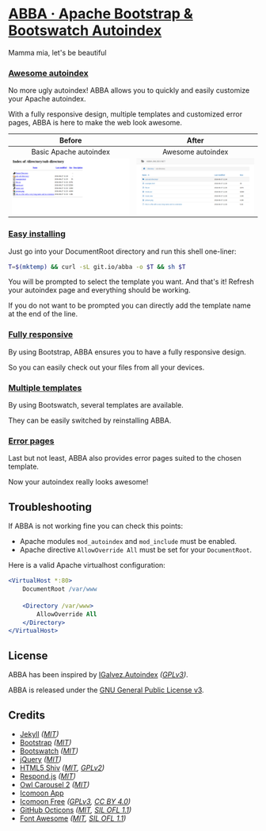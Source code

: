 # [ABBA &middot; Apache Bootstrap & Bootswatch Autoindex][abba]
Mamma mia, let's be beautiful

### [Awesome autoindex][awesome-autoindex]
No more ugly autoindex! ABBA allows you to quickly and easily customize your Apache autoindex.

With a fully responsive design, multiple templates and customized error pages, ABBA is here to make the web look awesome.

Before | After
:---: | :---:
Basic Apache autoindex | Awesome autoindex
![Basic Apache autoindex](/examples/autoindex.png?raw=true "Basic Apache autoindex") | ![Awesome autoindex](/examples/default.png?raw=true "Awesome autoindex")

### [Easy installing][easy-installing]
Just go into your DocumentRoot directory and run this shell one-liner:

``` bash
T=$(mktemp) && curl -sL git.io/abba -o $T && sh $T
```

You will be prompted to select the template you want. And that's it! Refresh your autoindex page and everything should be working.

If you do not want to be prompted you can directly add the template name at the end of the line.

### [Fully responsive][fully-responsive]
By using Bootstrap, ABBA ensures you to have a fully responsive design.

So you can easily check out your files from all your devices.

### [Multiple templates][multiple-templates]
By using Bootswatch, several templates are available.

They can be easily switched by reinstalling ABBA.

### [Error pages][error-pages]
Last but not least, ABBA also provides error pages suited to the chosen template.

Now your autoindex really looks awesome!

## Troubleshooting
If ABBA is not working fine you can check this points:

 * Apache modules `mod_autoindex` and `mod_include` must be enabled.
 * Apache directive `AllowOverride All` must be set for your `DocumentRoot`.

Here is a valid Apache virtualhost configuration:

```apache
<VirtualHost *:80>
	DocumentRoot /var/www

	<Directory /var/www>
		AllowOverride All
	</Directory>
</VirtualHost>
```

## License
ABBA has been inspired by [IGalvez.Autoindex][iglvzx] _([GPLv3][gplv30])_.

ABBA is released under the [GNU General Public License v3][gplv30].

## Credits

* [Jekyll][jekyll] _([MIT][mit])_
* [Bootstrap][boostrap] _([MIT][mit])_
* [Bootswatch][bootswatch] _([MIT][mit])_
* [jQuery][jquery] _([MIT][mit])_
* [HTML5 Shiv][html5shiv] _([MIT][mit], [GPLv2][gplv20])_
* [Respond.js][respond] _([MIT][mit])_
* [Owl Carousel 2][owlcarousel2] _([MIT][mit])_
* [Icomoon App][icomoon-app]
* [Icomoon Free][icomoon-free] _([GPLv3][gplv30], [CC BY 4.0][ccby40])_
* [GitHub Octicons][octicons] _([MIT][mit], [SIL OFL 1.1][ofl11])_
* [Font Awesome][fontawesome] _([MIT][mit], [SIL OFL 1.1][ofl11])_

[abba]: https://abba.jmldev.net
[awesome-autoindex]: https://abba.jmldev.net#awesome-autoindex
[easy-installing]: https://abba.jmldev.net#easy-installing
[fully-responsive]: https://abba.jmldev.net#fully-responsive
[multiple-templates]: https://abba.jmldev.net#multiple-templates
[error-pages]: https://abba.jmldev.net#error-pages
[iglvzx]: https://github.com/iglvzx/IGalvez.Autoindex
[jekyll]: https://jekyllrb.com
[boostrap]: https://getbootstrap.com
[bootswatch]: https://bootswatch.com
[jquery]: https://jquery.com
[html5shiv]: https://github.com/aFarkas/html5shiv
[respond]: https://github.com/scottjehl/Respond
[owlcarousel2]: https://github.com/OwlCarousel2/OwlCarousel2
[icomoon-app]: https://icomoon.io/app
[icomoon-free]: https://github.com/Keyamoon/IcoMoon-Free
[octicons]: https://github.com/primer/octicons
[fontawesome]: https://github.com/FortAwesome/Font-Awesome
[mit]: https://opensource.org/licenses/MIT
[gplv20]: https://www.gnu.org/licenses/gpl-2.0.html
[gplv30]: https://www.gnu.org/licenses/gpl-3.0.html
[ofl11]: https://scripts.sil.org/OFL
[ccby40]: https://creativecommons.org/licenses/by/4.0
